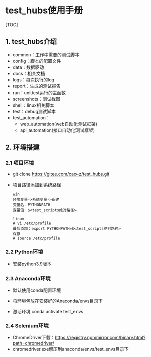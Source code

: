 # test_hubs使用手册

[TOC]

## 1. test_hubs介绍

- common：工作中需要的测试脚本
- config：脚本的配置文件
- data：数据驱动
- docs：相关文档
- logs：每次执行的log
- report：生成的测试报告
- run：unittest运行的主函数
- screenshots：测试截图
- shell：linux相关脚本
- test：debug测试脚本
- test_automation：
  - web_automation(web自动化测试框架)
  - api_automation(接口自动化测试框架)



## 2. 环境搭建

### 2.1 项目环境

- git clone https://gitee.com/cao-z/test_hubs.git

- 项目路径添加到系统路径

  ```
  win
  环境变量->系统变量->新建
  变量名：PYTHONPATH
  变量值：$<test_scripts绝对路径>
  
  linux
  # vi /etc/profile
  最后添加：export PYTHONPATH=$<test_scripts绝对路径>
  保存
  # source /etc/profile
  ```

### 2.2 Python环境

- 安装python3.9版本

  

### 2.3 Anaconda环境

- 默认使用conda配置环境

- 将环境包放在安装好的Anaconda/envs目录下
- 激活环境 conda activate test_envs

### 2.4 Selenium环境

- ChromeDriver下载：https://registry.npmmirror.com/binary.html?path=chromedriver/
- chromedriver.exe解压到anaconda/envs/test_envs目录下
